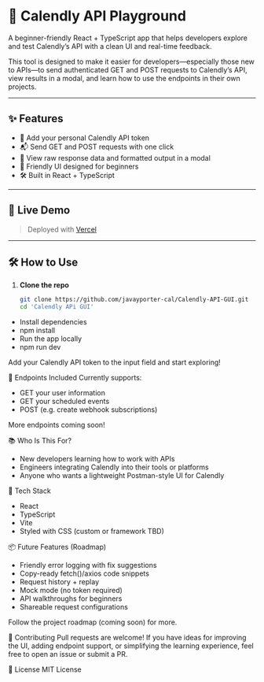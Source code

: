# 📅 Calendly API Playground

A beginner-friendly React + TypeScript app that helps developers explore and test Calendly’s API with a clean UI and real-time feedback.

This tool is designed to make it easier for developers—especially those new to APIs—to send authenticated GET and POST requests to Calendly’s API, view results in a modal, and learn how to use the endpoints in their own projects.

---

## ✨ Features

- 🔑 Add your personal Calendly API token
- 📬 Send GET and POST requests with one click
- 🧾 View raw response data and formatted output in a modal
- 🧠 Friendly UI designed for beginners
- 🛠 Built in React + TypeScript

---

## 🚀 Live Demo

> Deployed with [Vercel](https://calendly-api-gui.vercel.app/)

---

## 🛠 How to Use

1. **Clone the repo**  
   ```bash
   git clone https://github.com/javayporter-cal/Calendly-API-GUI.git
   cd 'Calendly APi GUI'
- Install dependencies
- npm install
- Run the app locally
- npm run dev

Add your Calendly API token to the input field and start exploring!



🧪 Endpoints Included
Currently supports:

- GET your user information
- GET your scheduled events
- POST (e.g. create webhook subscriptions)


More endpoints coming soon!

📚 Who Is This For?
- New developers learning how to work with APIs
- Engineers integrating Calendly into their tools or platforms
- Anyone who wants a lightweight Postman-style UI for Calendly



🧰 Tech Stack
- React
- TypeScript
- Vite
- Styled with CSS (custom or framework TBD)



📦 Future Features (Roadmap)
- Friendly error logging with fix suggestions
- Copy-ready fetch()/axios code snippets
- Request history + replay
- Mock mode (no token required)
- API walkthroughs for beginners
- Shareable request configurations

Follow the project roadmap (coming soon) for more.

🙌 Contributing
Pull requests are welcome! If you have ideas for improving the UI, adding endpoint support, or simplifying the learning experience, feel free to open an issue or submit a PR.

📄 License
MIT License


